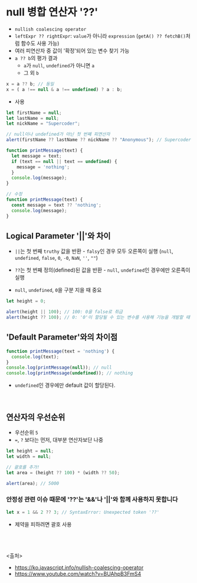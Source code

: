 # null 병합 연산자 '??'

- `nullish coalescing operator`
- `leftExpr ?? rightExpr`: `value`가 아니라 `expression` (`getA() ?? fetchB()`처럼 함수도 사용 가능)
- 여러 피연산자 중 값이 '확정'되어 있는 변수 찾기 가능
- `a ?? b`의 평가 결과
  - `a`가 `null`, `undefined`가 아니면 `a`
  - 그 외 `b`

```js
x = a ?? b; // 동일
x = ( a !== null & a !== undefined) ? a : b;
```

- 사용

```js
let firstName = null;
let lastName = null;
let nickName = "Supercoder";

// null이나 undefined가 아닌 첫 번째 피연산자
alert(firstName ?? lastName ?? nickName ?? "Anonymous"); // Supercoder
```

```js
function printMessage(text) {
  let message = text;
  if (text == null || text == undefined) {
    message = 'nothing';
  }
  console.log(message);
}

// 수정
function printMessage(text) {
  const message = text ?? 'nothing';
  console.log(message);
}
```

## Logical Parameter '||'와 차이

- `||`는 첫 번째 `truthy` 값을 반환 - `falsy`인 경우 모두 오른쪽이 실행 (`null`, `undefined`, `false`, `0`, `-0`, `NaN`, `''`, `""`)
- `??`는 첫 번째 정의(defined)된 값을 반환 - `null`, `undefined`인 경우에만 오른족이 실행

- `null`, `undefined`, `0`을 구분 지을 때 중요

```js
let height = 0;

alert(height || 100); // 100: 0을 false로 취급
alert(height ?? 100); // 0: '0'이 할당될 수 있는 변수를 사용해 기능을 개발할 때 유용
```

## 'Default Parameter'와의 차이점

```js
function printMessage(text = 'nothing') {
  console.log(text);
}
console.log(printMessage(null)); // null
console.log(printMessage(undefined)); // nothing
```

- `undefined`인 경우에만 default 값이 할당된다.

<br>

## 연산자의 우선순위

- 우선순위 `5`
- `=`, `?` 보다는 먼저, 대부분 연산자보단 나중

```js
let height = null;
let width = null;

// 괄호를 추가!
let area = (height ?? 100) * (width ?? 50);

alert(area); // 5000
```

### 안정성 관련 이슈 때문에 '??'는 '&&'나 '||'와 함께 사용하지 못합니다

```js
let x = 1 && 2 ?? 3; // SyntaxError: Unexpected token '??'
```

- 제약을 피하려면 괄호 사용

<br><br><br>
<출처>

- <https://ko.javascript.info/nullish-coalescing-operator>
- <https://www.youtube.com/watch?v=BUAhpB3FmS4>
